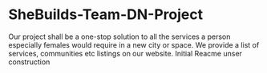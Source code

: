 # SheBuilds-Team-DN-Project
Our project shall be a one-stop solution to all the services a person especially females would require in a new city or space. We provide a list of services, communities etc  listings on our website.
Initial Reacme unser construction
